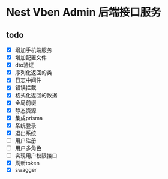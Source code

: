 # Nest Vben Admin 后端接口服务

## todo

- [x] 增加手机端服务
- [x] 增加配置文件
- [x] dto验证
- [x] 序列化返回的类
- [x] 日志中间件
- [x] 错误拦截
- [x] 格式化返回的数据
- [x] 全局前缀
- [x] 静态资源
- [x] 集成prisma
- [x] 系统登录
- [x] 退出系统
- [ ] 用户注册
- [ ] 用户多角色
- [ ] 实现用户权限接口
- [x] 刷新token
- [x] swagger
